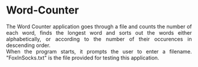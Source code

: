 # Word-Counter
<p align="justify">The Word Counter application goes through a file and counts the number of each word, finds the longest word and sorts out the words either alphabetically, or according to the number of their occurences in descending order.<br>
When the program starts, it prompts the user to enter a filename. "FoxInSocks.txt" is the file provided for testing this application.</p>
